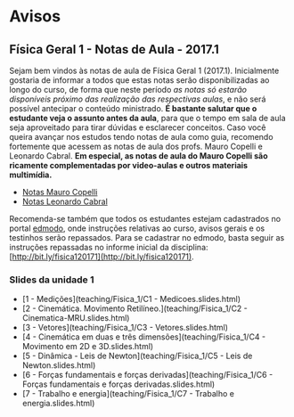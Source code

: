 ﻿Avisos
======


## Física Geral 1 - Notas de Aula - 2017.1

Sejam bem vindos às notas de aula de Física Geral 1 (2017.1). Inicialmente gostaria de informar 
a todos que estas notas serão disponibilizadas ao longo do curso, de forma que neste período
 *as notas só estarão disponíveis próximo das realização das respectivas aulas*, e não será possível
antecipar o conteúdo ministrado. **É bastante salutar que o estudante veja o assunto antes da aula**,
para que o tempo em sala de aula seja aproveitado para tirar dúvidas e esclarecer conceitos. Caso
você queira avançar nos estudos tendo notas de aula como guia, recomendo fortemente que acessem as notas de aula
dos profs. Mauro Copelli e Leonardo Cabral. **Em especial, as notas de aula do Mauro Copelli são ricamente complementadas por video-aulas e outros materiais multimídia.**

- [Notas Mauro Copelli](https://sites.google.com/site/fisica1maurocopelli/)
- [Notas Leonardo Cabral](https://sites.google.com/site/fisica120152dfufpe/)

Recomenda-se também que todos os estudantes estejam cadastrados no portal [edmodo](http://www.edmodo.com),
onde instruções relativas ao curso, avisos gerais e os testinhos serão repassados. Para se cadastrar no edmodo, basta
seguir as instruções repassadas no informe inicial da disciplina: [http://bit.ly/fisica120171](http://bit.ly/fisica120171).

### Slides da unidade 1

- [1 - Medições](teaching/Fisica_1/C1 - Medicoes.slides.html)
- [2 - Cinemática. Movimento Retilíneo.](teaching/Fisica_1/C2 - Cinematica-MRU.slides.html)
- [3 - Vetores](teaching/Fisica_1/C3 - Vetores.slides.html)
- [4 - Cinemática em duas e três dimensões](teaching/Fisica_1/C4 - Movimento em 2D e 3D.slides.html)
- [5 - Dinâmica - Leis de Newton](teaching/Fisica_1/C5 - Leis de Newton.slides.html)
- [6 - Forças fundamentais e forças derivadas](teaching/Fisica_1/C6 - Forças fundamentais e forças derivadas.slides.html)
- [7 - Trabalho e energia](teaching/Fisica_1/C7 - Trabalho e energia.slides.html)

<!--
- [8 - Trabalho e energia](teaching/Fisica_1/.html)
- [9 - Trabalho e energia](teaching/Fisica_1/.html)
- [10 - Trabalho e energia](teaching/Fisica_1/.html)
- [11 - Trabalho e energia](teaching/Fisica_1/.html)
- [12 - Trabalho e energia](teaching/Fisica_1/.html)
-->

